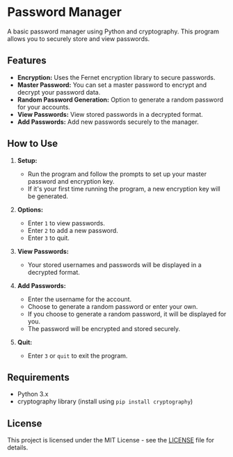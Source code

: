 # Password Manager

A basic password manager using Python and cryptography. This program allows you to securely store and view passwords.

## Features

- **Encryption:** Uses the Fernet encryption library to secure passwords.
- **Master Password:** You can set a master password to encrypt and decrypt your password data.
- **Random Password Generation:** Option to generate a random password for your accounts.
- **View Passwords:** View stored passwords in a decrypted format.
- **Add Passwords:** Add new passwords securely to the manager.

## How to Use

1. **Setup:**
   - Run the program and follow the prompts to set up your master password and encryption key.
   - If it's your first time running the program, a new encryption key will be generated.

2. **Options:**
   - Enter `1` to view passwords.
   - Enter `2` to add a new password.
   - Enter `3` to quit.

3. **View Passwords:**
   - Your stored usernames and passwords will be displayed in a decrypted format.

4. **Add Passwords:**
   - Enter the username for the account.
   - Choose to generate a random password or enter your own.
   - If you choose to generate a random password, it will be displayed for you.
   - The password will be encrypted and stored securely.

5. **Quit:**
   - Enter `3` or `quit` to exit the program.

## Requirements

- Python 3.x
- cryptography library (install using `pip install cryptography`)

## License

This project is licensed under the MIT License - see the [LICENSE](LICENSE) file for details.
